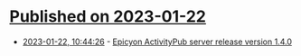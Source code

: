 # [Published on 2023-01-22](index.md)

* [2023-01-22, 10:44:26](https://lobste.rs/s/02sb0x/epicyon_activitypub_server_release) - [Epicyon ActivityPub server release version 1.4.0](https://libreserver.org/epicyon/v1_4_0.html)
